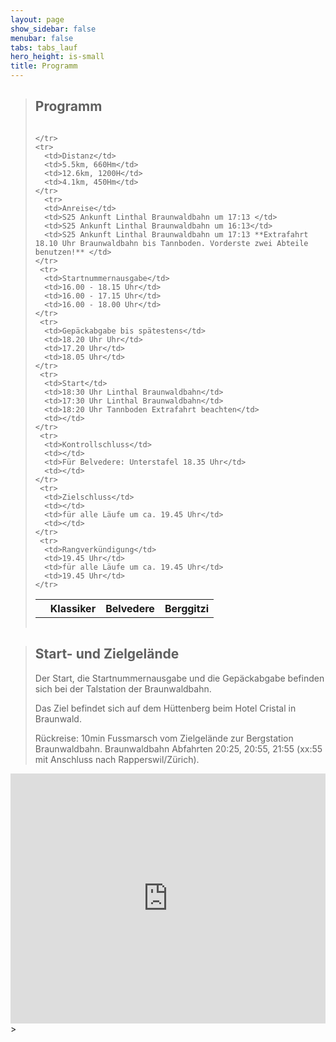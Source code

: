 ```yaml
---
layout: page
show_sidebar: false
menubar: false
tabs: tabs_lauf
hero_height: is-small
title: Programm
---
```


> ## Programm
> <div style="overflow-x:auto;">
> 
> <table>
>     <tr>
>       <th></th>
>       <th>Klassiker</th>
>       <th>Belvedere</th>
>       <th>Berggitzi</th>
> 
>     </tr>
>     <tr>
>       <td>Distanz</td>
>       <td>5.5km, 660Hm</td>
>       <td>12.6km, 1200H</td>
>       <td>4.1km, 450Hm</td>
>     </tr>
>       <tr>
>       <td>Anreise</td>
>       <td>S25 Ankunft Linthal Braunwaldbahn um 17:13 </td>
>       <td>S25 Ankunft Linthal Braunwaldbahn um 16:13</td>
>       <td>S25 Ankunft Linthal Braunwaldbahn um 17:13 **Extrafahrt 18.10 Uhr Braunwaldbahn bis Tannboden. Vorderste zwei Abteile benutzen!** </td>
>     </tr>
>      <tr>
>       <td>Startnummernausgabe</td>
>       <td>16.00 - 18.15 Uhr</td>
>       <td>16.00 - 17.15 Uhr</td>
>       <td>16.00 - 18.00 Uhr</td>
>     </tr>
>      <tr>
>       <td>Gepäckabgabe bis spätestens</td>
>       <td>18.20 Uhr Uhr</td>
>       <td>17.20 Uhr</td>
>       <td>18.05 Uhr</td>
>     </tr>
>      <tr>
>       <td>Start</td>
>       <td>18:30 Uhr Linthal Braunwaldbahn</td>
>       <td>17:30 Uhr Linthal Braunwaldbahn</td>
>       <td>18:20 Uhr Tannboden Extrafahrt beachten</td>
>       <td></td>
>     </tr>
>      <tr>
>       <td>Kontrollschluss</td>
>       <td></td>
>       <td>Für Belvedere: Unterstafel 18.35 Uhr</td>
>       <td></td>
>     </tr>
>      <tr>
>       <td>Zielschluss</td>
>       <td></td>
>       <td>für alle Läufe um ca. 19.45 Uhr</td>
>       <td></td>
>     </tr>
>      <tr>
>       <td>Rangverkündigung</td>
>       <td>19.45 Uhr</td>
>       <td>für alle Läufe um ca. 19.45 Uhr</td>
>       <td>19.45 Uhr</td>
>     </tr>
></table>
></div>


> ## Start- und Zielgelände
>
> Der Start, die Startnummernausgabe und die Gepäckabgabe befinden sich bei der Talstation der Braunwaldbahn.
>
> Das Ziel befindet sich auf dem Hüttenberg beim Hotel Cristal in Braunwald.
>
> Rückreise: 10min Fussmarsch vom Zielgelände zur Bergstation Braunwaldbahn. Braunwaldbahn Abfahrten 20:25, 20:55, 21:55 (xx:55 mit Anschluss nach Rapperswil/Zürich).

<div class="hero-body" style="margin:0 !important; padding: 0 !important;">
<iframe src='https://map.geo.admin.ch/embed.html?lang=de&topic=ech&bgLayer=ch.swisstopo.pixelkarte-farbe&layers=ch.swisstopo.zeitreihen,ch.bfs.gebaeude_wohnungs_register,ch.bav.haltestellen-oev,ch.swisstopo.swisstlm3d-wanderwege,KML%7C%7Chttps:%2F%2Fpublic.geo.admin.ch%2FIoZL194gTJifnsQOmcdBdg&layers_visibility=false,false,false,false,true&layers_timestamp=18641231,,,,&layers_opacity=1,1,1,0.8,1&E=2718616.92&N=1199874.20&zoom=6' height='400' frameborder='0' style='width: 100% !important; border:0;'></iframe>
></div>

